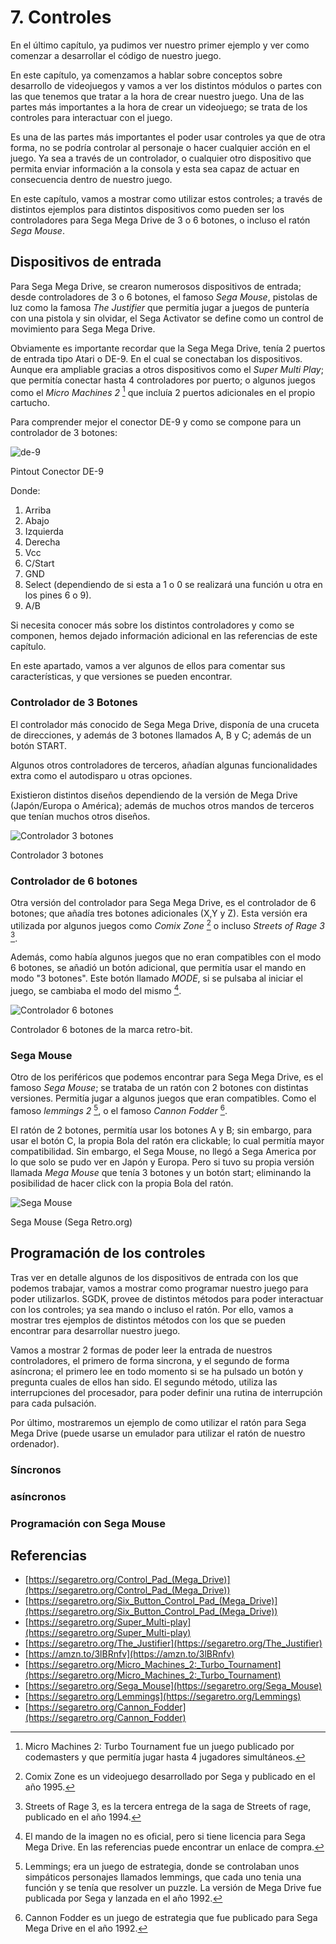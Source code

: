 # 7. Controles

En el último capítulo, ya pudimos ver nuestro primer ejemplo y ver como comenzar a desarrollar el código de nuestro juego.

En este capítulo, ya comenzamos a hablar sobre conceptos sobre desarrollo de videojuegos y vamos a ver los distintos módulos o partes con las que tenemos que tratar a la hora de crear nuestro juego. Una de las partes más importantes a la hora de crear un videojuego; se trata de los controles para interactuar con el juego.

Es una de las partes más importantes el poder usar controles ya que de otra forma, no se podría controlar al personaje o hacer cualquier acción en el juego. Ya sea a través de un controlador, o cualquier otro dispositivo que permita enviar información a la consola y esta sea capaz de actuar en consecuencia dentro de nuestro juego.

En este capítulo, vamos a mostrar como utilizar estos controles; a través de distintos ejemplos para distintos dispositivos como pueden ser los controladores para Sega Mega Drive de 3 o 6 botones, o incluso el ratón _Sega Mouse_.

## Dispositivos de entrada

Para Sega Mega Drive, se crearon numerosos dispositivos de entrada; desde controladores  de 3 o 6 botones, el famoso _Sega Mouse_, pistolas de luz como la famosa _The Justifier_ que permitía jugar a juegos de puntería con una pistola y sin olvidar, el Sega Activator se define como un control de movimiento para Sega Mega Drive.

Obviamente es importante recordar que la Sega Mega Drive, tenía 2 puertos de entrada tipo Atari o DE-9. En el cual se conectaban los dispositivos. Aunque era ampliable gracias a otros dispositivos como el _Super Multi Play_; que permitía conectar hasta 4 controladores por puerto; o algunos juegos como el _Micro Machines 2_ [^42] que incluía 2 puertos adicionales en el propio cartucho.

Para comprender mejor el conector DE-9 y como se compone para un controlador de 3 botones:

<div class="image">
<img id="arq" src="7controles/img/de-9.png" alt="de-9" title="de-9"/> </div>
<p>Pintout Conector DE-9</p>

Donde:

1. Arriba
2. Abajo
3. Izquierda
4. Derecha
5. Vcc
6. C/Start
7. GND
8. Select (dependiendo de si esta a 1 o 0 se realizará una función u otra en los pines 6 o 9).
9. A/B

[^42]: Micro Machines 2: Turbo Tournament fue un juego publicado por codemasters y que permitía jugar hasta 4 jugadores simultáneos.

Si necesita conocer más sobre los distintos controladores y como se componen, hemos dejado información adicional en las referencias de este capítulo.

En este apartado, vamos a ver algunos de ellos para comentar sus características, y que versiones se pueden encontrar.

### Controlador de 3 Botones

El controlador más conocido de Sega Mega Drive, disponía de una cruceta de direcciones, y además de 3 botones llamados A, B y C; además de un botón START.

Algunos otros controladores de terceros, añadían algunas funcionalidades extra como el autodisparo u otras opciones.

Existieron distintos diseños dependiendo de la versión de Mega Drive (Japón/Europa o América); además de muchos otros mandos de terceros que tenían muchos otros diseños.

<div class="image">
<img id="arq" src="7controles/img/controller3Button.jpg" alt="Controlador 3 botones" title="Controlador 3 botones"/> </div>
<p>Controlador 3 botones</p>

### Controlador de 6 botones

Otra versión del controlador para Sega Mega Drive, es el controlador de 6 botones; que añadía tres botones adicionales (X,Y y Z). Esta versión era utilizada por algunos juegos como _Comix Zone_ [^43] o incluso _Streets of Rage 3_ [^44].

Además, como había algunos juegos que no eran compatibles con el modo 6 botones, se añadió un botón adicional, que permitía usar el mando en modo "3 botones". Este botón llamado _MODE_, si se pulsaba al iniciar el juego, se cambiaba el modo del mismo [^45].

<div class="image">
<img id="arq" src="7controles/img/md6buttons.jpg" alt="Controlador 6 botones" title="Controlador 6 botones"/> </div>
<p>Controlador 6 botones de la marca retro-bit.</p>

[^43]: Comix Zone es un videojuego desarrollado por Sega y publicado en el año 1995.
[^44]: Streets of Rage 3, es la tercera entrega de la saga de Streets of rage, publicado en el año 1994.
[^45]: El mando de la imagen no es oficial, pero si tiene licencia para Sega Mega Drive. En las referencias puede encontrar un enlace de compra.

### Sega Mouse

Otro de los periféricos que podemos encontrar para Sega Mega Drive, es el famoso _Sega Mouse_; se trataba de un ratón con 2 botones con distintas versiones. Permitía jugar a algunos juegos que eran compatibles. Como el famoso _lemmings 2_ [^46], o el famoso _Cannon Fodder_ [^47].

El ratón de 2 botones, permitía usar los botones A y B; sin embargo, para usar el botón C, la propia Bola del ratón era clickable; lo cual permitía mayor compatibilidad. Sin embargo, el Sega Mouse, no llegó a Sega America por lo que solo se pudo ver en Japón y Europa. Pero si tuvo su propia versión llamada _Mega Mouse_ que tenía 3 botones y un botón start; eliminando la posibilidad de hacer click con la propia Bola del ratón.

<div class="image">
<img id="arq" src="7controles/img/SegaMouse_MD_EU.jpg" alt="Sega Mouse" title="Sega Mouse"/> </div>
<p>Sega Mouse (Sega Retro.org)</p>

[^46]: Lemmings; era un juego de estrategia, donde se controlaban unos simpáticos personajes llamados lemmings, que cada uno tenia una función y se tenía que resolver un puzzle. La versión de Mega Drive fue publicada por Sega y lanzada en el año 1992.
[^47]: Cannon Fodder es un juego de estrategia que fue publicado para Sega Mega Drive en el año 1992.

## Programación de los controles

Tras ver en detalle algunos de los dispositivos de entrada con los que podemos trabajar, vamos a mostrar como programar nuestro juego para poder utilizarlos. SGDK, provee de distintos métodos para poder interactuar con los controles; ya sea mando o incluso el ratón. Por ello, vamos a mostrar tres ejemplos de distintos métodos con los que se pueden encontrar para desarrollar nuestro juego.

Vamos a mostrar 2 formas de poder leer la entrada de nuestros controladores, el primero de forma sincrona, y el segundo de forma asíncrona; el primero lee en todo momento si se ha pulsado un botón y pregunta cuales de ellos han sido. El segundo método, utiliza las interrupciones del procesador, para poder definir una rutina de interrupción para cada pulsación.

Por último, mostraremos un ejemplo de como utilizar el ratón para Sega Mega Drive (puede usarse un emulador para utilizar el ratón de nuestro ordenador).

### Síncronos

### asíncronos

### Programación con Sega Mouse

## Referencias

* [https://segaretro.org/Control_Pad_(Mega_Drive)](https://segaretro.org/Control_Pad_(Mega_Drive))
* [https://segaretro.org/Six_Button_Control_Pad_(Mega_Drive)](https://segaretro.org/Six_Button_Control_Pad_(Mega_Drive))
* [https://segaretro.org/Super_Multi-play](https://segaretro.org/Super_Multi-play)
* [https://segaretro.org/The_Justifier](https://segaretro.org/The_Justifier)
* [https://amzn.to/3lBRnfv](https://amzn.to/3lBRnfv)
* [https://segaretro.org/Micro_Machines_2:_Turbo_Tournament](https://segaretro.org/Micro_Machines_2:_Turbo_Tournament)
* [https://segaretro.org/Sega_Mouse](https://segaretro.org/Sega_Mouse)
* [https://segaretro.org/Lemmings](https://segaretro.org/Lemmings)
* [https://segaretro.org/Cannon_Fodder](https://segaretro.org/Cannon_Fodder)
